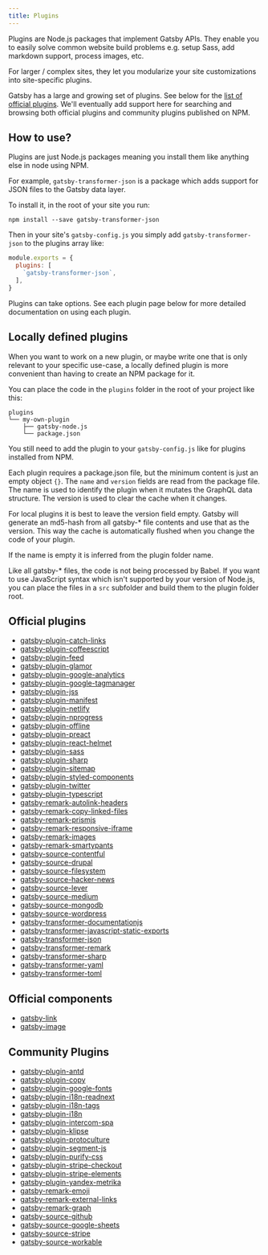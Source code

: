 ```yaml
---
title: Plugins
---
```


Plugins are Node.js packages that implement Gatsby APIs. They enable you to
easily solve common website build problems e.g. setup Sass, add markdown
support, process images, etc.

For larger / complex sites, they let you modularize your site customizations
into site-specific plugins.

Gatsby has a large and growing set of plugins. See below for the [list
of official plugins](#official-plugins). We'll eventually add support here for searching and browsing
both official plugins and community plugins published on NPM.

## How to use?

Plugins are just Node.js packages meaning you install them like anything else
in node using NPM.

For example, `gatsby-transformer-json` is a package which adds support for JSON
files to the Gatsby data layer.

To install it, in the root of your site you run:

`npm install --save gatsby-transformer-json`

Then in your site's `gatsby-config.js` you simply add `gatsby-transformer-json`
to the plugins array like:

```javascript
module.exports = {
  plugins: [
    `gatsby-transformer-json`,
  ],
}
```

Plugins can take options. See each plugin page below for more detailed documentation
on using each plugin.

## Locally defined plugins

When you want to work on a new plugin, or maybe write one that is only relevant
to your specific use-case, a locally defined plugin is more convenient than
having to create an NPM package for it.

You can place the code in the `plugins` folder in the root of your project like
this:

```
plugins
└── my-own-plugin
    ├── gatsby-node.js
    └── package.json
```

You still need to add the plugin to your `gatsby-config.js` like for plugins installed from NPM.

Each plugin requires a package.json file, but the minimum content is just an
empty object `{}`. The `name` and `version` fields are read from the package file.
The name is used to identify the plugin when it mutates the GraphQL data structure.
The version is used to clear the cache when it changes.

For local plugins it is best to leave the version field empty. Gatsby will
generate an md5-hash from all gatsby-* file contents and use that as the version.
This way the cache is automatically flushed when you change the code of your
plugin.

If the name is empty it is inferred from the plugin folder name.

Like all gatsby-* files, the code is not being processed by Babel. If you
want to use JavaScript syntax which isn't supported by your version of Node.js,
you can place the files in a `src` subfolder and build them to the plugin folder root.

## Official plugins

* [gatsby-plugin-catch-links](/packages/gatsby-plugin-catch-links/)
* [gatsby-plugin-coffeescript](/packages/gatsby-plugin-coffeescript/)
* [gatsby-plugin-feed](/packages/gatsby-plugin-feed/)
* [gatsby-plugin-glamor](/packages/gatsby-plugin-glamor/)
* [gatsby-plugin-google-analytics](/packages/gatsby-plugin-google-analytics/)
* [gatsby-plugin-google-tagmanager](/packages/gatsby-plugin-google-tagmanager/)
* [gatsby-plugin-jss](/packages/gatsby-plugin-jss/)
* [gatsby-plugin-manifest](/packages/gatsby-plugin-manifest/)
* [gatsby-plugin-netlify](/packages/gatsby-plugin-netlify/)
* [gatsby-plugin-nprogress](/packages/gatsby-plugin-nprogress/)
* [gatsby-plugin-offline](/packages/gatsby-plugin-offline/)
* [gatsby-plugin-preact](/packages/gatsby-plugin-preact/)
* [gatsby-plugin-react-helmet](/packages/gatsby-plugin-react-helmet/)
* [gatsby-plugin-sass](/packages/gatsby-plugin-sass/)
* [gatsby-plugin-sharp](/packages/gatsby-plugin-sharp/)
* [gatsby-plugin-sitemap](/packages/gatsby-plugin-sitemap/)
* [gatsby-plugin-styled-components](/packages/gatsby-plugin-styled-components/)
* [gatsby-plugin-twitter](/packages/gatsby-plugin-twitter/)
* [gatsby-plugin-typescript](/packages/gatsby-plugin-typescript/)
* [gatsby-remark-autolink-headers](/packages/gatsby-remark-autolink-headers/)
* [gatsby-remark-copy-linked-files](/packages/gatsby-remark-copy-linked-files/)
* [gatsby-remark-prismjs](/packages/gatsby-remark-prismjs/)
* [gatsby-remark-responsive-iframe](/packages/gatsby-remark-responsive-iframe/)
* [gatsby-remark-images](/packages/gatsby-remark-images/)
* [gatsby-remark-smartypants](/packages/gatsby-remark-smartypants/)
* [gatsby-source-contentful](/packages/gatsby-source-contentful/)
* [gatsby-source-drupal](/packages/gatsby-source-drupal/)
* [gatsby-source-filesystem](/packages/gatsby-source-filesystem/)
* [gatsby-source-hacker-news](/packages/gatsby-source-hacker-news/)
* [gatsby-source-lever](/packages/gatsby-source-lever/)
* [gatsby-source-medium](/packages/gatsby-source-medium/)
* [gatsby-source-mongodb](/packages/gatsby-source-mongodb/)
* [gatsby-source-wordpress](/packages/gatsby-source-wordpress/)
* [gatsby-transformer-documentationjs](/packages/gatsby-transformer-documentationjs/)
* [gatsby-transformer-javascript-static-exports](/packages/gatsby-transformer-javascript-static-exports/)
* [gatsby-transformer-json](/packages/gatsby-transformer-json/)
* [gatsby-transformer-remark](/packages/gatsby-transformer-remark/)
* [gatsby-transformer-sharp](/packages/gatsby-transformer-sharp/)
* [gatsby-transformer-yaml](/packages/gatsby-transformer-yaml/)
* [gatsby-transformer-toml](/packages/gatsby-transformer-toml/)

## Official components

* [gatsby-link](/packages/gatsby-link/)
* [gatsby-image](/packages/gatsby-image/)

## Community Plugins

* [gatsby-plugin-antd](https://github.com/bskimball/gatsby-plugin-antd)
* [gatsby-plugin-copy](https://github.com/aquilio/gatsby-plugin-copy)
* [gatsby-plugin-google-fonts](https://github.com/didierfranc/gatsby-plugin-google-fonts)
* [gatsby-plugin-i18n-readnext](https://github.com/angeloocana/gatsby-plugin-i18n-readnext)
* [gatsby-plugin-i18n-tags](https://github.com/angeloocana/gatsby-plugin-i18n-tags)
* [gatsby-plugin-i18n](https://github.com/angeloocana/gatsby-plugin-i18n)
* [gatsby-plugin-intercom-spa](https://github.com/toriihq/gatsby-plugin-intercom-spa)
* [gatsby-plugin-klipse](https://github.com/ahmedelgabri/gatsby-plugin-klipse)
* [gatsby-plugin-protoculture](https://github.com/atrauzzi/gatsby-plugin-protoculture)
* [gatsby-plugin-segment-js](https://github.com/benjaminhoffman/gatsby-plugin-segment-js)
* [gatsby-plugin-purify-css](https://github.com/rongierlach/gatsby-plugin-purify-css)
* [gatsby-plugin-stripe-checkout](https://github.com/njosefbeck/gatsby-plugin-stripe-checkout)
* [gatsby-plugin-stripe-elements](https://github.com/njosefbeck/gatsby-plugin-stripe-elements)
* [gatsby-plugin-yandex-metrika](https://github.com/viatsko/gatsby-plugin-yandex-metrika)
* [gatsby-remark-emoji](https://github.com/Rulikkk/gatsby-remark-emoji)
* [gatsby-remark-external-links](https://github.com/JLongley/gatsby-remark-external-links)
* [gatsby-remark-graph](https://github.com/konsumer/gatsby-remark-graph)
* [gatsby-source-github](https://github.com/mosch/gatsby-source-github)
* [gatsby-source-google-sheets](https://github.com/brandonmp/gatsby-source-google-sheets)
* [gatsby-source-stripe](https://github.com/njosefbeck/gatsby-source-stripe)
* [gatsby-source-workable](https://github.com/tumblbug/gatsby-source-workable)
